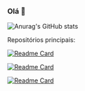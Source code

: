 ### Olá 👋




![Anurag's GitHub stats](https://github-readme-stats.vercel.app/api?username=nanninha&show_icons=true&theme=radical)

Repositórios principais:

[![Readme Card](https://github-readme-stats.vercel.app/api/pin/?username=nanninha&repo=Controle-de-Pedidos&theme=radical)](https://github.com/nanninha/Controle-de-Pedidos)

[![Readme Card](https://github-readme-stats.vercel.app/api/pin/?username=nanninha&repo=reclames&theme=radical)](https://github.com/nanninha/reclames/)

[![Readme Card](https://github-readme-stats.vercel.app/api/pin/?username=nanninha&repo=Angry-Bird-Etapa-6-main&theme=radical)](https://github.com/nanninha/Angry-Bird-Etapa-6-main/)

